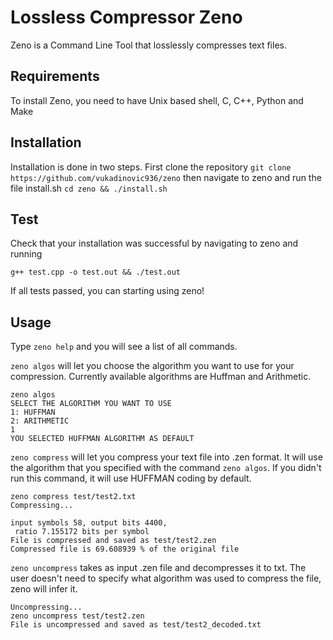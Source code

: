 # Lossless Compressor Zeno
Zeno is a Command Line Tool that losslessly compresses text files.
## Requirements
To install Zeno, you need to have Unix based shell, C, C++, Python and Make
## Installation
Installation is done in two steps. First clone the repository
```git clone https://github.com/vukadinovic936/zeno```
then navigate to zeno and run the file install.sh
``` cd zeno && ./install.sh ```
## Test
Check that your installation was successful by navigating to zeno and running
```
g++ test.cpp -o test.out && ./test.out
```
If all tests passed, you can starting using zeno!
## Usage
Type ```zeno help``` and you will see a list of all commands.

```zeno algos``` will let you choose the algorithm you want to use for your compression. Currently available algorithms are Huffman and Arithmetic.
```
zeno algos 
SELECT THE ALGORITHM YOU WANT TO USE
1: HUFFMAN
2: ARITHMETIC
1
YOU SELECTED HUFFMAN ALGORITHM AS DEFAULT
```

```zeno compress``` will let you compress your text file into .zen format. It will use the algorithm that you specified with the command ```zeno algos```. If you didn't run this command, it will use HUFFMAN coding by default.
```
zeno compress test/test2.txt
Compressing...

input symbols 58, output bits 4400,
 ratio 7.155172 bits per symbol
File is compressed and saved as test/test2.zen
Compressed file is 69.608939 % of the original file
```

```zeno uncompress``` takes as input .zen file and decompresses it to txt. The user doesn't need to specify what algorithm was used to compress the file, zeno will infer it.
```
Uncompressing...
zeno uncompress test/test2.zen
File is uncompressed and saved as test/test2_decoded.txt
```